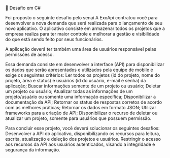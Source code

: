 📌 Desafio em C#

Foi proposto o seguinte desafio pelo senai A ExoApi contratou você para desenvolver a nova demanda que será realizada para o lançamento de seu novo aplicativo. O aplicativo consiste em armazenar todos os projetos que a empresa realiza para ter maior controle e melhorar a gestão e visibilidade do que está sendo feito por seus funcionários.
  
A aplicação deverá ter também uma área de usuários responsável pelas permissões de acesso.
  
Essa demanda consiste em desenvolver a interface (API) para disponibilizar os dados que serão apresentados e utilizados pela equipe de mobile e exige os seguintes critérios:
Ler todos os projetos (id do projeto, nome do projeto, área e status) e usuários (id do usuário, e-mail e senha) da aplicação;
Buscar informações somente de um projeto ou usuário;
Deletar um projeto ou usuário;
Atualizar todas as informações de um projeto/usuário ou somente uma informação específica;
Disponibilizar a documentação da API;
Retornar os status de respostas corretos de acordo com as melhores práticas;
Retornar os dados em formato JSON;
Utilizar frameworks para a criação de API;
Disponibilizar o recurso de deletar ou atualizar um projeto, somente para usuários que possuem permissão.
  

Para concluir esse projeto, você deverá solucionar os seguintes desafios:
Desenvolver a API do aplicativo, disponibilizando os recursos para leitura, escrita, atualização e deleção dos projetos e usuários.
Restringir o acesso aos recursos da API aos usuários autenticados, visando a integridade e segurança da informação.

